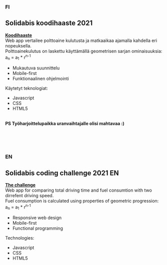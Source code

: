 ### FI 
## Solidabis koodihaaste 2021
**[Koodihaaste](https://koodihaaste.solidabis.com/#/)**   
Web app vertailee polttoaine kulutusta ja matkaaikaa ajamalla kahdella eri nopeuksella.   
Polttoainekulutus on laskettu käyttämällä geometrisen sarjan ominaisuuksia:   
a<sub>n</sub> = a<sub>1</sub> * r<sup>n-1</sup>
- Mukautuva suunnittelu   
- Mobile-first   
- Funktionaalinen ohjelmointi


Käytetyt teknologiat:   
- Javascript   
- CSS   
- HTML5   
 &nbsp;   
 
**PS Työharjoittelupaikka uranvaihtajalle olisi mahtavaa :)**   
 &nbsp;   
  &nbsp;   
  
 &nbsp;   
### EN   
## Solidabis coding challenge 2021  EN   
**[The challenge](https://koodihaaste.solidabis.com/#/)**  
Web app for comparing total driving time and fuel consumtion with two dirrefent driving speed.   
Fuel consumption is calculated using properties of geometric progression:   
a<sub>n</sub> = a<sub>1</sub> * r<sup>n-1</sup>
- Responsive web design   
- Mobile-first      
- Functional programming   
   
Technologies:
- Javascript   
- CSS   
- HTML5
